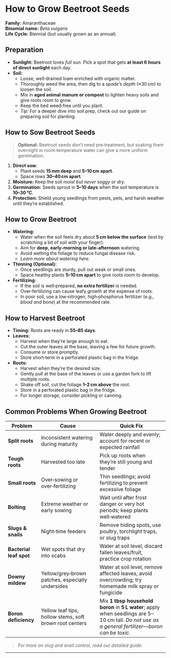 # How to Grow Beetroot Seeds

**Family:** Amaranthaceae  
**Binomial name:** _Beta vulgaris_  
**Life Cycle:** Biennial (but usually grown as an annual)

## Preparation

- **Sunlight:** Beetroot loves *full sun*. Pick a spot that gets **at least 6 hours of direct sunlight** each day.  
- **Soil:**  
  - Loose, well‑drained loam enriched with organic matter.  
  - Thoroughly weed the area, then dig to a *spade’s depth* (≈30 cm) to loosen the soil.  
  - Mix in **aged animal manure or compost** to lighten heavy soils and give roots room to grow.  
  - Keep the bed weed‑free until you plant.  
  - *Tip:* For a deeper dive into soil prep, check out our guide on preparing soil for planting.

## How to Sow Beetroot Seeds

> **Optional:** Beetroot seeds don’t need pre‑treatment, but soaking them overnight in room‑temperature water can give a more uniform germination.

1. **Direct sow**:  
   - Plant seeds **15 mm deep** and **5–10 cm apart**.  
   - Space rows **30–40 cm apart**.  
2. **Moisture:** Keep the soil *moist but never soggy or dry*.  
3. **Germination:** Seeds sprout in **5–10 days** when the soil temperature is **10–30 °C**.  
4. **Protection:** Shield young seedlings from pests, pets, and harsh weather until they’re established.

## How to Grow Beetroot

- **Watering:**  
  - Water when the soil feels dry about **5 cm below the surface** (test by scratching a bit of soil with your finger).  
  - Aim for **deep, early‑morning or late‑afternoon** watering.  
  - Avoid wetting the foliage to reduce fungal disease risk.  
  - *Learn more about watering here.*  
- **Thinning (Optional):**  
  - Once seedlings are sturdy, pull out weak or small ones.  
  - Space healthy plants **5–10 cm apart** to give roots room to develop.  
- **Fertilizing:**  
  - If the soil is well‑prepared, **no extra fertilizer** is needed.  
  - Over‑fertilizing can cause leafy growth at the expense of roots.  
  - In poor soil, use a low‑nitrogen, high‑phosphorus fertilizer (e.g., *blood and bone*) at the recommended rate.

## How to Harvest Beetroot

- **Timing:** Roots are ready in **55–85 days**.  
- **Leaves:**  
  - Harvest when they’re large enough to eat.  
  - Cut the outer leaves at the base, leaving a few for future growth.  
  - Consume or store promptly.  
  - Store short‑term in a perforated plastic bag in the fridge.  
- **Roots:**  
  - Harvest when they’re the desired size.  
  - Gently pull at the base of the leaves or use a garden fork to lift multiple roots.  
  - Shake off soil, cut the foliage **1–2 cm above** the root.  
  - Store in a perforated plastic bag in the fridge.  
  - For longer storage, consider pickling or canning.

## Common Problems When Growing Beetroot

| Problem | Cause | Quick Fix |
|---------|-------|-----------|
| **Split roots** | Inconsistent watering during maturity | Water deeply and evenly; account for recent or expected rainfall |
| **Tough roots** | Harvested too late | Pick up roots when they’re still young and tender |
| **Small roots** | Over‑sowing or over‑fertilizing | Thin seedlings; avoid fertilizing to prevent excessive foliage |
| **Bolting** | Extreme weather or early sowing | Wait until after frost danger or very hot periods; keep plants well‑watered |
| **Slugs & snails** | Night‑time feeders | Remove hiding spots, use poultry, torchlight traps, or slug traps |
| **Bacterial leaf spot** | Wet spots that dry into scabs | Water at soil level, discard fallen leaves/fruit, practice crop rotation |
| **Downy mildew** | Yellow/grey‑brown patches, especially undersides | Water at soil level, remove affected leaves, avoid overcrowding; try homemade milk spray or fungicide |
| **Boron deficiency** | Yellow leaf tips, hollow stems, soft brown root centers | Mix **1 tbsp household boron** in **5 L water**; apply when seedlings are 5–10 cm tall. *Do not use as a general fertilizer—boron can be toxic.* |

> *For more on slug and snail control, read our detailed guide.*

---